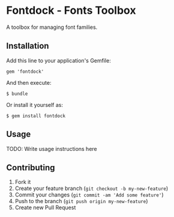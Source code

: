 # Fontdock - Fonts Toolbox

A toolbox for managing font families.

## Installation

Add this line to your application's Gemfile:

    gem 'fontdock'

And then execute:

    $ bundle

Or install it yourself as:

    $ gem install fontdock

## Usage

TODO: Write usage instructions here

## Contributing

1. Fork it
2. Create your feature branch (`git checkout -b my-new-feature`)
3. Commit your changes (`git commit -am 'Add some feature'`)
4. Push to the branch (`git push origin my-new-feature`)
5. Create new Pull Request
